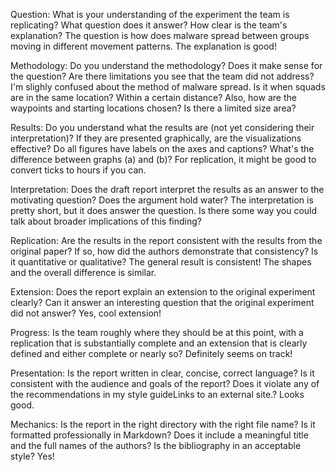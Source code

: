 Question:  What is your understanding of the experiment the team is replicating?  What question does it answer?  How clear is the team's explanation?
The question is how does malware spread between groups moving in different movement patterns.
The explanation is good!

Methodology: Do you understand the methodology?  Does it make sense for the question?  Are there limitations you see that the team did not address?
I'm slighly confused about the method of malware spread. Is it when squads are in the same location? Within a certain distance? 
Also, how are the waypoints and starting locations chosen? Is there a limited size area?

Results: Do you understand what the results are (not yet considering their interpretation)?  If they are presented graphically, are the visualizations effective?  Do all figures have labels on the axes and captions?
What's the difference between graphs (a) and (b)?
For replication, it might be good to convert ticks to hours if you can. 

Interpretation: Does the draft report interpret the results as an answer to the motivating question?  Does the argument hold water?
The interpretation is pretty short, but it does answer the question. Is there some way you could talk about broader implications of this finding?

Replication: Are the results in the report consistent with the results from the original paper?  If so, how did the authors demonstrate that consistency?  Is it quantitative or qualitative?
The general result is consistent! The shapes and the overall difference is similar. 

Extension: Does the report explain an extension to the original experiment clearly?  Can it answer an interesting question that the original experiment did not answer?
Yes, cool extension! 

Progress: Is the team roughly where they should be at this point, with a replication that is substantially complete and an extension that is clearly defined and either complete or nearly so?
Definitely seems on track!

Presentation: Is the report written in clear, concise, correct language?  Is it consistent with the audience and goals of the report?  Does it violate any of the recommendations in my style guideLinks to an external site.?
Looks good. 

Mechanics: Is the report in the right directory with the right file name?  Is it formatted professionally in Markdown?  Does it include a meaningful title and the full names of the authors?  Is the bibliography in an acceptable style?
Yes!
